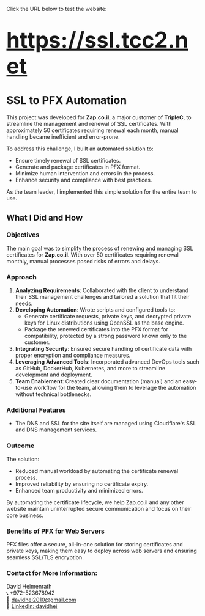 Click the URL below to test the website:

<h1><a href="https://ssl.tcc2.net" target="_blank" rel="noopener noreferrer" style="font-size: 2em;">https://ssl.tcc2.net</a></h1>

# SSL to PFX Automation

This project was developed for **Zap.co.il**, a major customer of **TripleC**, to streamline the management and renewal of SSL certificates. With approximately 50 certificates requiring renewal each month, manual handling became inefficient and error-prone. 

To address this challenge, I built an automated solution to:

- Ensure timely renewal of SSL certificates.
- Generate and package certificates in PFX format.
- Minimize human intervention and errors in the process.
- Enhance security and compliance with best practices.

As the team leader, I implemented this simple solution for the entire team to use.

## What I Did and How

### Objectives
The main goal was to simplify the process of renewing and managing SSL certificates for **Zap.co.il**. With over 50 certificates requiring renewal monthly, manual processes posed risks of errors and delays.

### Approach
1. **Analyzing Requirements**: Collaborated with the client to understand their SSL management challenges and tailored a solution that fit their needs.
2. **Developing Automation**: Wrote scripts and configured tools to:
   - Generate certificate requests, private keys, and decrypted private keys for Linux distributions using OpenSSL as the base engine.
   - Package the renewed certificates into the PFX format for compatibility, protected by a strong password known only to the customer.
3. **Integrating Security**: Ensured secure handling of certificate data with proper encryption and compliance measures.
4. **Leveraging Advanced Tools**: Incorporated advanced DevOps tools such as GitHub, DockerHub, Kubernetes, and more to streamline development and deployment.
5. **Team Enablement**: Created clear documentation (manual) and an easy-to-use workflow for the team, allowing them to leverage the automation without technical bottlenecks.

### Additional Features
- The DNS and SSL for the site itself are managed using Cloudflare's SSL and DNS management services.

### Outcome
The solution:
- Reduced manual workload by automating the certificate renewal process.
- Improved reliability by ensuring no certificate expiry.
- Enhanced team productivity and minimized errors.

By automating the certificate lifecycle, we help Zap.co.il and any other website maintain uninterrupted secure communication and focus on their core business.

### Benefits of PFX for Web Servers
PFX files offer a secure, all-in-one solution for storing certificates and private keys, making them easy to deploy across web servers and ensuring seamless SSL/TLS encryption.

### Contact for More Information:
David Heimenrath  
📞 +972-523678942  
📧 [davidhei2010@gmail.com](mailto:davidhei2010@gmail.com)  
🔗 [LinkedIn: davidhei](https://www.linkedin.com/in/davidhei)

